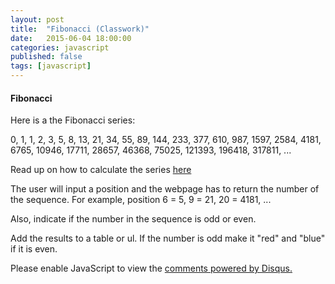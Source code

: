 ```yaml
---
layout: post
title:  "Fibonacci (Classwork)"
date:   2015-06-04 18:00:00
categories: javascript
published: false
tags: [javascript]
---
```



<h4>Fibonacci</h4>
<p>Here is a the Fibonacci series:</p>
<p>0, 1, 1, 2, 3, 5, 8, 13, 21, 34, 55, 89, 144, 233, 377, 610, 987, 1597, 2584, 4181, 6765, 10946, 17711, 28657, 46368, 75025, 121393, 196418, 317811, ...</p>
<p>Read up on how to calculate the series <a href="http://en.wikipedia.org/wiki/Fibonacci_number" target="_blank">here</a></p>
<p>The user will input a position and the webpage has to return the number of the sequence. For example, position 6 = 5, 9 = 21, 20 = 4181, ...</p>
<p>Also, indicate if the number in the sequence is odd or even.</p>
<p>Add the results to a table or ul.  If the number is odd make it "red" and "blue" if it is even.</p>
  

<div id="disqus_thread"></div>
<script type="text/javascript">
    /* * * CONFIGURATION VARIABLES * * */
    var disqus_shortname = 'devschool';

    /* * * DON'T EDIT BELOW THIS LINE * * */
    (function() {
        var dsq = document.createElement('script'); dsq.type = 'text/javascript'; dsq.async = true;
        dsq.src = '//' + disqus_shortname + '.disqus.com/embed.js';
        (document.getElementsByTagName('head')[0] || document.getElementsByTagName('body')[0]).appendChild(dsq);
    })();
</script>
<noscript>Please enable JavaScript to view the <a href="https://disqus.com/?ref_noscript" rel="nofollow">comments powered by Disqus.</a></noscript>